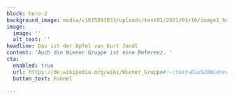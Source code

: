 ```yaml
---
block: hero-2
background_image: media/v1615891833/uploads/test01/2021/03/16/image1_bcozxj.png
image:
  image: ''
  alt_text: ''
headline: Das ist der Apfel von Kurt Jandl
content: 'Auch die Wiener Gruppe ist eine Referenz. '
cta:
  enabled: true
  url: https://de.wikipedia.org/wiki/Wiener_Gruppe#:~:text=Die%20Wiener%20Gruppe%20war%20eine,H.%20C.%20Artmanns%20in%20Wien%20formierte.
  button_text: Funnel

---
```

